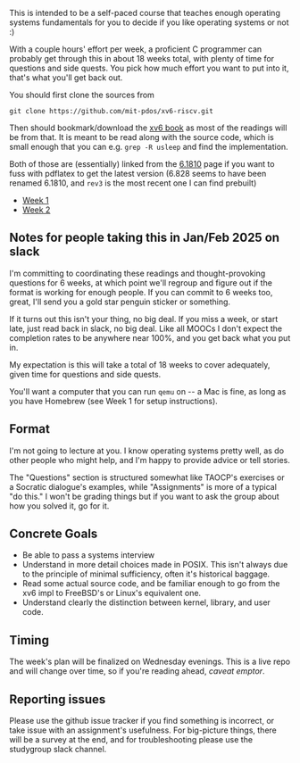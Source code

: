 This is intended to be a self-paced course that teaches enough operating
systems fundamentals for you to decide if you like operating systems or not :)

With a couple hours' effort per week, a proficient C programmer can probably
get through this in about 18 weeks total, with plenty of time for questions and
side quests.  You pick how much effort you want to put into it, that's what
you'll get back out.

You should first clone the sources from

```
git clone https://github.com/mit-pdos/xv6-riscv.git
```

Then should bookmark/download the
[xv6 book](https://pdos.csail.mit.edu/6.828/2023/xv6/book-riscv-rev3.pdf) as
most of the readings will be from that.  It is meant to be read along with the
source code, which is small enough that you can e.g. `grep -R usleep` and find
the implementation.

Both of those are (essentially) linked from the
[6.1810](https://pdos.csail.mit.edu/6.1810/2024/xv6.html) page if you want to
fuss with pdflatex to get the latest version (6.828 seems to have been renamed
6.1810, and `rev3` is the most recent one I can find prebuilt)

* [Week 1](week01.md)
* [Week 2](week02.md)

## Notes for people taking this in Jan/Feb 2025 on slack

I'm committing to coordinating these readings and thought-provoking questions
for 6 weeks, at which point we'll regroup and figure out if the format is
working for enough people.  If you can commit to 6 weeks too, great, I'll send
you a gold star penguin sticker or something.

If it turns out this isn't your thing, no big deal.  If you miss a week, or
start late, just read back in slack, no big deal.  Like all MOOCs I don't
expect the completion rates to be anywhere near 100%, and you get back what you
put in.

My expectation is this will take a total of 18 weeks to cover adequately, given
time for questions and side quests.

You'll want a computer that you can run `qemu` on -- a Mac is fine, as long as
you have Homebrew (see Week 1 for setup instructions).

## Format

I'm not going to lecture at you.  I know operating systems pretty well, as do
other people who might help, and I'm happy to provide advice or tell stories.

The "Questions" section is structured somewhat like TAOCP's exercises or a
Socratic dialogue's examples, while "Assignments" is more of a typical "do
this."  I won't be grading things but if you want to ask the group about how
you solved it, go for it.

## Concrete Goals

* Be able to pass a systems interview
* Understand in more detail choices made in POSIX.  This isn't always due to
  the principle of minimal sufficiency, often it's historical baggage.
* Read some actual source code, and be familiar enough to go from the xv6 impl
  to FreeBSD's or Linux's equivalent one.
* Understand clearly the distinction between kernel, library, and user code.

## Timing

The week's plan will be finalized on Wednesday evenings.  This is a live repo
and will change over time, so if you're reading ahead, *caveat emptor*.

## Reporting issues

Please use the github issue tracker if you find something is incorrect, or take
issue with an assignment's usefulness.  For big-picture things, there will be a
survey at the end, and for troubleshooting please use the studygroup slack channel.

